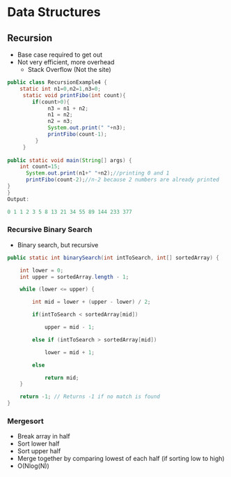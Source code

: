 # Data Structures
## Recursion
* Base case required to get out
* Not  very efficient, more overhead
    * Stack Overflow (Not the site)
```java
public class RecursionExample4 {  
    static int n1=0,n2=1,n3=0;      
     static void printFibo(int count){      
        if(count>0){      
             n3 = n1 + n2;      
             n1 = n2;      
             n2 = n3;      
             System.out.print(" "+n3);     
             printFibo(count-1);      
         }      
     }        
  
public static void main(String[] args) {  
    int count=15;      
      System.out.print(n1+" "+n2);//printing 0 and 1      
      printFibo(count-2);//n-2 because 2 numbers are already printed     
}  
}  
Output:

0 1 1 2 3 5 8 13 21 34 55 89 144 233 377
```


### Recursive Binary Search
* Binary search, but recursive 

```Java
public static int binarySearch(int intToSearch, int[] sortedArray) {

    int lower = 0;
    int upper = sortedArray.length - 1;

    while (lower <= upper) {

        int mid = lower + (upper - lower) / 2;

        if(intToSearch < sortedArray[mid]) 

            upper = mid - 1;

        else if (intToSearch > sortedArray[mid]) 

            lower = mid + 1;

        else 

            return mid;
    }

    return -1; // Returns -1 if no match is found
}
```

### Mergesort
* Break array in half
* Sort lower half
* Sort upper half
* Merge together by comparing lowest of each half (if sorting low to high)
* O(Nlog(N))

```Java

```